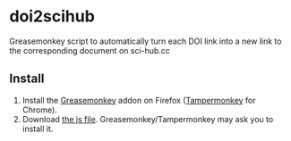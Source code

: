 # doi2scihub
Greasemonkey script to automatically turn each DOI link into a new link to the corresponding document on sci-hub.cc

## Install
1. Install the [Greasemonkey](https://addons.mozilla.org/fr/firefox/addon/greasemonkey/) addon on Firefox ([Tampermonkey](http://tampermonkey.net/) for Chrome).
2. Download [the js file](https://github.com/DorianDepriester/doi2scihub/raw/master/sci-hub_automatic_link.user.js). Greasemonkey/Tampermonkey may ask you to install it.

